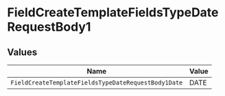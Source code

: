 # FieldCreateTemplateFieldsTypeDateRequestBody1


## Values

| Name                                                | Value                                               |
| --------------------------------------------------- | --------------------------------------------------- |
| `FieldCreateTemplateFieldsTypeDateRequestBody1Date` | DATE                                                |